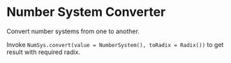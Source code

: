 # Number System Converter

Convert number systems from one to another.

Invoke `NumSys.convert(value = NumberSystem(), toRadix = Radix())` to get result with required radix.